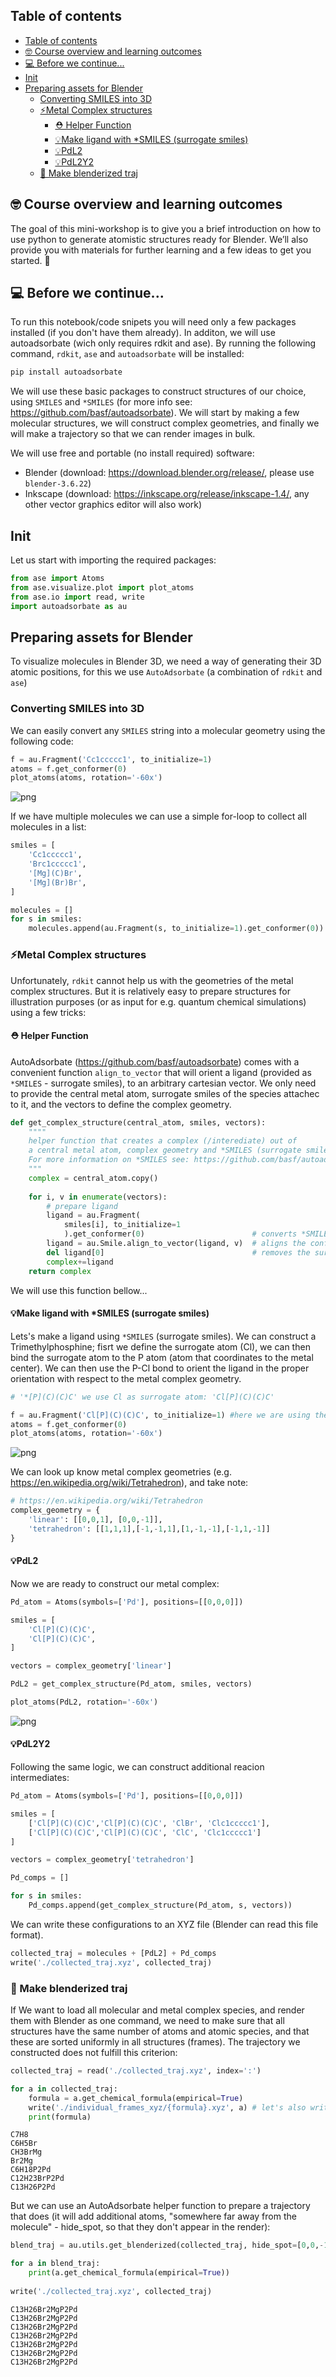 ## Table of contents 

- [Table of contents](#table-of-contents)
- [🤓 Course overview and learning outcomes](#-course-overview-and-learning-outcomes)
- [💻 Before we continue...](#-before-we-continue)
- [Init](#init)
- [Preparing assets for Blender](#preparing-assets-for-blender)
  - [Converting SMILES into 3D](#converting-smiles-into-3d)
  - [⚡Metal Complex structures](#metal-complex-structures)
    - [⛑️ Helper Function](#️-helper-function)
    - [💡Make ligand with \*SMILES (surrogate smiles)](#make-ligand-with-smiles-surrogate-smiles)
    - [💡PdL2](#pdl2)
    - [💡PdL2Y2](#pdl2y2)
  - [🎥 Make blenderized traj](#-make-blenderized-traj)

## 🤓 Course overview and learning outcomes 

The goal of this mini-workshop is to give you a brief introduction on how to use python to generate atomistic structures ready for Blender. We’ll also provide you with materials for further learning and a few ideas to get you started. 🚀

## 💻 Before we continue...

To run this notebook/code snipets you will need only a few packages installed (if you don't have them already). In additon, we will use autoadsorbate (wich only requires rdkit and ase). By running the following command, ```rdkit```, ```ase``` and ```autoadsorbate``` will be installed:
```python
pip install autoadsorbate
```
We will use these basic packages to construct structures of our choice, using ```SMILES``` and ```*SMILES``` (for more info see: https://github.com/basf/autoadsorbate). We will start by making a few molecular structures, we will construct complex geometries, and finally we will make a trajectory so that we can render images in bulk.

We will use free and portable (no install required) software:
- Blender (download: https://download.blender.org/release/, please use ```blender-3.6.22```)
- Inkscape (download: https://inkscape.org/release/inkscape-1.4/, any other vector graphics editor will also work)

## Init
Let us start with importing the required packages:

```python
from ase import Atoms
from ase.visualize.plot import plot_atoms
from ase.io import read, write
import autoadsorbate as au
```

## Preparing assets for Blender

To visualize molecules in Blender 3D, we need a way of generating their 3D atomic positions, for this we use ```AutoAdsorbate``` (a combination of ```rdkit``` and ```ase```)

### Converting SMILES into 3D

We can easily convert any ```SMILES``` string into a molecular geometry using the following code:

```python
f = au.Fragment('Cc1ccccc1', to_initialize=1)
atoms = f.get_conformer(0)
plot_atoms(atoms, rotation='-60x')
```    
![png](getting_started_files/getting_started_3_1.png)


If we have multiple molecules we can use a simple for-loop to collect all molecules in a list:

```python
smiles = [
    'Cc1ccccc1',
    'Brc1ccccc1',
    '[Mg](C)Br',
    '[Mg](Br)Br',
]

molecules = []
for s in smiles:
    molecules.append(au.Fragment(s, to_initialize=1).get_conformer(0)) 
```

### ⚡Metal Complex structures

Unfortunately, ```rdkit``` cannot help us with the geometries of the metal complex structures. But it is relatively easy to prepare structures for illustration purposes (or as input for e.g. quantum chemical simulations) using a few tricks:

#### ⛑️ Helper Function

AutoAdsorbate (https://github.com/basf/autoadsorbate) comes with a convenient function ```align_to_vector``` that will orient a ligand (provided as ```*SMILES``` - surrogate smiles), to an arbitrary cartesian vector. We only need to provide the central metal atom, surrogate smiles of the species attachec to it, and the vectors to define the complex geometry.

```python
def get_complex_structure(central_atom, smiles, vectors):
    """"
    helper function that creates a complex (/interediate) out of
    a central metal atom, complex geometry and *SMILES (surrogate smiles).
    For more information on *SMILES see: https://github.com/basf/autoadsorbate
    """
    complex = central_atom.copy()
    
    for i, v in enumerate(vectors):
        # prepare ligand
        ligand = au.Fragment(
            smiles[i], to_initialize=1
            ).get_conformer(0)                        # converts *SMILES string to XYZ oriented towards Z
        ligand = au.Smile.align_to_vector(ligand, v)  # aligns the conformer to the gemetry of the complex
        del ligand[0]                                 # removes the surrogate atom
        complex+=ligand
    return complex
```
We will use this function bellow...

#### 💡Make ligand with *SMILES (surrogate smiles)

Lets's make a ligand using ```*SMILES``` (surrogate smiles). We can construct a Trimethylphosphine; fisrt we define the surrogate atom (Cl),
we can then bind the surrogate atom to the P atom (atom that coordinates to the metal center). We can then use the P-Cl bond to orient the ligand in the proper orientation with respect to the metal complex geometry.

```python
# '*[P](C)(C)C' we use Cl as surrogate atom: 'Cl[P](C)(C)C'

f = au.Fragment('Cl[P](C)(C)C', to_initialize=1) #here we are using the Cl-P bond to orient the ligand
atoms = f.get_conformer(0)
plot_atoms(atoms, rotation='-60x')
```
    
![png](getting_started_files/getting_started_9_2.png)

We can look up know metal complex geometries (e.g. https://en.wikipedia.org/wiki/Tetrahedron), and take note:

```python
# https://en.wikipedia.org/wiki/Tetrahedron
complex_geometry = {
    'linear': [[0,0,1], [0,0,-1]],
    'tetrahedron': [[1,1,1],[-1,-1,1],[1,-1,-1],[-1,1,-1]]
}
```

#### 💡PdL2

Now we are ready to construct our metal complex:

```python
Pd_atom = Atoms(symbols=['Pd'], positions=[[0,0,0]])

smiles = [
    'Cl[P](C)(C)C',
    'Cl[P](C)(C)C',
]

vectors = complex_geometry['linear']

PdL2 = get_complex_structure(Pd_atom, smiles, vectors)

plot_atoms(PdL2, rotation='-60x')
```
    
![png](getting_started_files/getting_started_12_2.png)
    


#### 💡PdL2Y2

Following the same logic, we can construct additional reacion intermediates:

```python
Pd_atom = Atoms(symbols=['Pd'], positions=[[0,0,0]])

smiles = [
    ['Cl[P](C)(C)C','Cl[P](C)(C)C', 'ClBr', 'Clc1ccccc1'],
    ['Cl[P](C)(C)C','Cl[P](C)(C)C', 'ClC', 'Clc1ccccc1']
]

vectors = complex_geometry['tetrahedron']

Pd_comps = []

for s in smiles:
    Pd_comps.append(get_complex_structure(Pd_atom, s, vectors))

```

We can write these configurations to an XYZ file (Blender can read this file format).

```python
collected_traj = molecules + [PdL2] + Pd_comps
write('./collected_traj.xyz', collected_traj)
```

### 🎥 Make blenderized traj

If We want to load all molecular and metal complex species, and render them with Blender as one command, we need to make sure that
all structures have the same number of atoms and atomic species, and that these are sorted uniformly in all structures (frames).
The trajectory we constructed does not fulfill this criterion:

```python
collected_traj = read('./collected_traj.xyz', index=':')

for a in collected_traj:
    formula = a.get_chemical_formula(empirical=True)
    write('./individual_frames_xyz/{formula}.xyz', a) # let's also write the individual frames to separate xyz files.
    print(formula)
```

    C7H8
    C6H5Br
    CH3BrMg
    Br2Mg
    C6H18P2Pd
    C12H23BrP2Pd
    C13H26P2Pd

But we can use an AutoAdsorbate helper function to prepare a trajectory that does (it will add additional atoms, "somewhere far away from the molecule" - hide_spot, so that they don't appear in the render):

```python
blend_traj = au.utils.get_blenderized(collected_traj, hide_spot=[0,0,-100])

for a in blend_traj:
    print(a.get_chemical_formula(empirical=True))
    
write('./collected_traj.xyz', collected_traj)
```

    C13H26Br2MgP2Pd
    C13H26Br2MgP2Pd
    C13H26Br2MgP2Pd
    C13H26Br2MgP2Pd
    C13H26Br2MgP2Pd
    C13H26Br2MgP2Pd
    C13H26Br2MgP2Pd

```python

```
